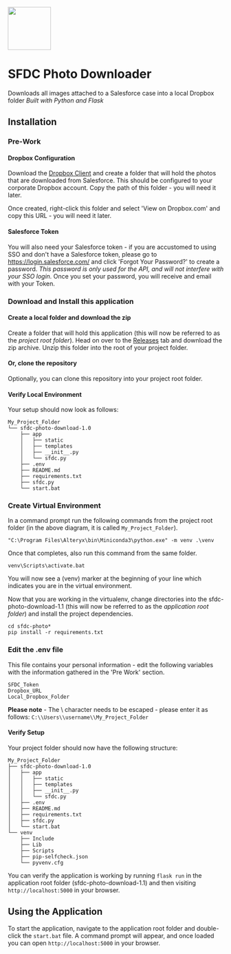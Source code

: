 
<span style="display:block;align:center"><img src='https://static.brandfolder.com/salesforce/logo/salesforce-primary-logo.png' height='100'/></span>

# SFDC Photo Downloader

Downloads all images attached to a Salesforce case into a local Dropbox folder
_Built with Python and Flask_

## Installation

### Pre-Work

#### Dropbox Configuration
Download the [Dropbox Client](https://www.dropbox.com/install) and create a folder that will hold the photos that are downloaded from Salesforce. This should be configured to your corporate Dropbox account. Copy the path of this folder - you will need it later.

Once created, right-click this folder and select 'View on <span>Dropbox.com</span>' and copy this URL - you will need it later.
#### Salesforce Token
You will also need your Salesforce token - if you are accustomed to using SSO and don't have a Salesforce token, please go to https://login.salesforce.com/ and click 'Forgot Your Password?' to create a password. _This password is only used for the API, and will not interfere with your SSO login._ Once you set your password, you will receive and email with your Token.

### Download and Install this application

#### Create a local folder and download the zip
Create a folder that will hold this application (this will now be referred to as the _project root folder_). Head on over to the [Releases](https://github.com/lahonu/sfdc-photo-download/releases/latest) tab and download the zip archive. Unzip this folder into the root of your project folder.

#### Or, clone the repository
Optionally, you can clone this repository into your project root folder.

#### Verify Local Environment
Your setup should now look as follows:
```
My_Project_Folder
└── sfdc-photo-download-1.0
    ├── app
    │   ├── static
    │   ├── templates
    │   ├── __init__.py
    │   └── sfdc.py
    ├── .env
    ├── README.md
    ├── requirements.txt
    ├── sfdc.py
    └── start.bat
```
### Create Virtual Environment

In a command prompt run the following commands from the project root folder (in the above diagram, it is called `My_Project_Folder`).
```
"C:\Program Files\Alteryx\bin\Miniconda3\python.exe" -m venv .\venv
```
Once that completes, also run this command from the same folder.
```
venv\Scripts\activate.bat
```
You will now see a (venv) marker at the beginning of your line which indicates you are in the virtual environment.

Now that you are working in the virtualenv, change directories into the sfdc-photo-download-1.1 (this will now be referred to as the _application root folder_) and install the project dependencies.
```
cd sfdc-photo*
pip install -r requirements.txt
```

### Edit the .env file
This file contains your personal information - edit the following variables with the information gathered in the 'Pre Work' section.
```
SFDC_Token
Dropbox_URL
Local_Dropbox_Folder
```
**Please note** - The \ character needs to be escaped - please enter it as follows:
`C:\\Users\\username\\My_Project_Folder`

#### Verify Setup

Your project folder should now have the following structure:
```
My_Project_Folder
├── sfdc-photo-download-1.0
│   ├── app
│   │   ├── static
│   │   ├── templates
│   │   ├── __init__.py
│   │   └── sfdc.py
│   ├── .env
│   ├── README.md
│   ├── requirements.txt
│   ├── sfdc.py
│   └── start.bat
└── venv
    ├── Include
    ├── Lib
    ├── Scripts
    ├── pip-selfcheck.json
    └── pyvenv.cfg
```
You can verify the application is working by running `flask run` in the application root folder (sfdc-photo-download-1.1) and then visiting `http://localhost:5000` in your browser.

## Using the Application
To start the application, navigate to the application root folder and double-click the `start.bat` file. A command prompt will appear, and once loaded you can open `http://localhost:5000` in your browser.
